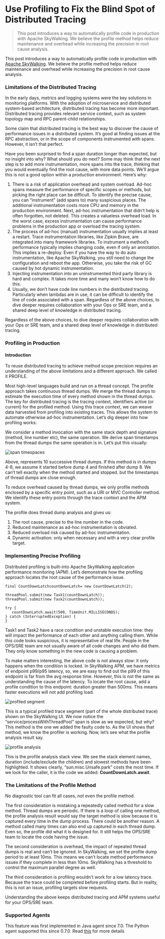 # Use Profiling to Fix the Blind Spot of Distributed Tracing

> This post introduces a way to automatically profile code in production with Apache SkyWalking.
> We believe the profile method helps reduce maintenance and overhead while increasing the precision in root cause analysis.

This post introduces a way to automatically profile code in production
with [Apache SkyWalking](https://skywalking.apache.org). We believe the profile method helps reduce maintenance and
overhead while increasing the precision in root cause analysis.

### Limitations of the Distributed Tracing

In the early days, metrics and logging systems were the key solutions in monitoring platforms. With the adoption of
microservice and distributed system-based architecture, distributed tracing has become more important. Distributed
tracing provides relevant service context, such as system topology map and RPC parent-child relationships.

Some claim that distributed tracing is the best way to discover the cause of performance issues in a distributed system.
It’s good at finding issues at the RPC abstraction, or in the scope of components instrumented with spans. However, it
isn’t that perfect.

Have you been surprised to find a span duration longer than expected, but no insight into why? What should you do next?
Some may think that the next step is to add more instrumentation, more spans into the trace, thinking that you would
eventually find the root cause, with more data points. We’ll argue this is not a good option within a production
environment. Here’s why:

1. There is a risk of application overhead and system overload. Ad-hoc spans measure the performance of specific scopes
   or methods, but picking the right place can be difficult. To identify the precise cause, you can “instrument” (add
   spans to) many suspicious places. The additional instrumentation costs more CPU and memory in the production
   environment. Next, ad-hoc instrumentation that didn’t help is often forgotten, not deleted. This creates a valueless
   overhead load. In the worst case, excess instrumentation can cause performance problems in the production app or
   overload the tracing system.
2. The process of ad-hoc (manual) instrumentation usually implies at least a restart. Trace instrumentation libraries,
   like Zipkin Brave, are integrated into many framework libraries. To instrument a method’s performance typically
   implies changing code, even if only an annotation. This implies a re-deploy. Even if you have the way to do auto
   instrumentation, like Apache SkyWalking, you still need to change the configuration and reboot the app. Otherwise,
   you take the risk of GC caused by hot dynamic instrumentation.
3. Injecting instrumentation into an uninstrumented third party library is hard and complex. It takes more time and many
   won’t know how to do this.
4. Usually, we don’t have code line numbers in the distributed tracing. Particularly when lambdas are in use, it can be
   difficult to identify the line of code associated with a span. Regardless of the above choices, to dive deeper
   requires collaboration with your Ops or SRE team, and a shared deep level of knowledge in distributed tracing.

Regardless of the above choices, to dive deeper requires collaboration with your Ops or SRE team, and a shared deep
level of knowledge in distributed tracing.

### Profiling in Production

#### Introduction

To reuse distributed tracing to achieve method scope precision requires an understanding of the above limitations and a
different approach. We called it PROFILE.

Most high-level languages build and run on a thread concept. The profile approach takes continuous thread dumps. We
merge the thread dumps to estimate the execution time of every method shown in the thread dumps. The key for distributed
tracing is the tracing context, identifiers active (or current) for the profiled method. Using this trace context, we
can weave data harvested from profiling into existing traces. This allows the system to automate otherwise ad-hoc
instrumentation. Let’s dig deeper into how profiling works:

We consider a method invocation with the same stack depth and signature (method, line number etc), the same operation.
We derive span timestamps from the thread dumps the same operation is in. Let’s put this visually:

![span timespaces](https://skywalking.apache.org/blog/2020-04-13-apache-skywalking-profiling/skywalking-blindspot-1.png)

Above, represents 10 successive thread dumps. If this method is in dumps 4-8, we assume it started before dump 4 and
finished after dump 8. We can’t tell exactly when the method started and stopped. but the timestamps of thread dumps are
close enough.

To reduce overhead caused by thread dumps, we only profile methods enclosed by a specific entry point, such as a URI or
MVC Controller method. We identify these entry points through the trace context and the APM system.

The profile does thread dump analysis and gives us:

1. The root cause, precise to the line number in the code.
2. Reduced maintenance as ad-hoc instrumentation is obviated.
3. Reduced overload risk caused by ad-hoc instrumentation.
4. Dynamic activation: only when necessary and with a very clear profile target.

### Implementing Precise Profiling

Distributed profiling is built-into Apache SkyWalking application performance monitoring (APM). Let’s demonstrate how
the profiling approach locates the root cause of the performance issue.

```
final CountDownLatchcountDownLatch= new CountDownLatch(2);
 
threadPool.submit(new Task1(countDownLatch));
threadPool.submit(new Task2(countDownLatch));
 
try {
   countDownLatch.await(500, TimeUnit.MILLISECONDS);
} catch (InterruptedException) {
}
```

Task1 and Task2 have a race condition and unstable execution time: they will impact the performance of each other and
anything calling them. While this code looks suspicious, it is representative of real life. People in the OPS/SRE team
are not usually aware of all code changes and who did them. They only know something in the new code is causing a
problem.

To make matters interesting, the above code is not always slow: it only happens when the condition is locked. In
SkyWalking APM, we have metrics of endpoint p99/p95 latency, so, we are easy to find out the p99 of this endpoint is far
from the avg response time. However, this is not the same as understanding the cause of the latency. To locate the root
cause, add a profile condition to this endpoint: duration greater than 500ms. This means faster executions will not add
profiling load.

![profiled segment](https://skywalking.apache.org/blog/2020-04-13-apache-skywalking-profiling/skywalking-blindspot-2.png)

This is a typical profiled trace segment (part of the whole distributed trace) shown on the SkyWalking UI. We now notice
the “service/processWithThreadPool” span is slow as we expected, but why? This method is the one we added the faulty
code to. As the UI shows that method, we know the profiler is working. Now, let’s see what the profile analysis result
say.

![profile analysis](https://skywalking.apache.org/blog/2020-04-13-apache-skywalking-profiling/skywalking-blindspot-3.png)

This is the profile analysis stack view. We see the stack element names, duration (include/exclude the children) and
slowest methods have been highlighted. It shows clearly, “sun.misc.Unsafe.park” costs the most time. If we look for the
caller, it is the code we added: **CountDownLatch.await**.

### The Limitations of the Profile Method

No diagnostic tool can fit all cases, not even the profile method.

The first consideration is mistaking a repeatedly called method for a slow method. Thread dumps are periodic. If there
is a loop of calling one method, the profile analysis result would say the target method is slow because it is captured
every time in the dump process. There could be another reason. A method called many times can also end up captured in
each thread dump. Even so, the profile did what it is designed for. It still helps the OPS/SRE team to locate the code
having the issue.

The second consideration is overhead, the impact of repeated thread dumps is real and can’t be ignored. In SkyWalking,
we set the profile dump period to at least 10ms. This means we can’t locate method performance issues if they complete
in less than 10ms. SkyWalking has a threshold to control the maximum parallel degree as well.

The third consideration is profiling wouldn't work for a low latency trace. Because the trace could be completed before
profiling starts. But in reality, this is not an issue, profiling targets slow requests.

Understanding the above keeps distributed tracing and APM systems useful for your OPS/SRE team.

### Supported Agents

This feature was first implemented in Java agent since 7.0. The Python agent supported this since 0.7.0.
Read [this](https://skywalking.apache.org/blog/2021-09-12-skywalking-python-profiling/) for more details